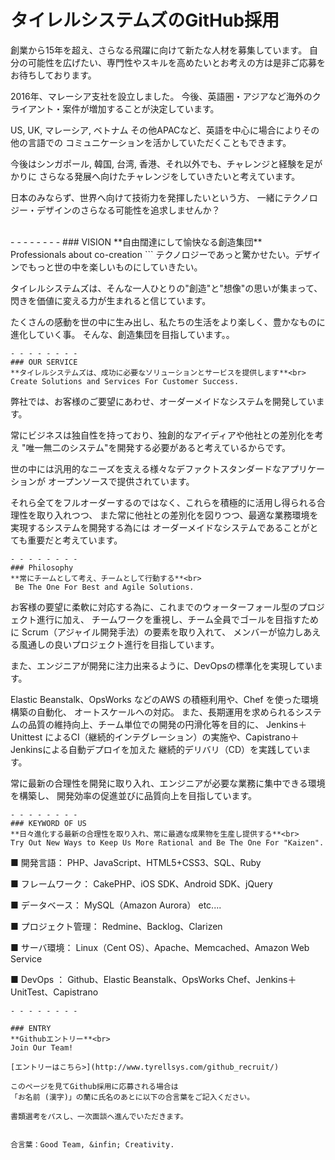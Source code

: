 # タイレルシステムズのGitHub採用
創業から15年を超え、さらなる飛躍に向けて新たな人材を募集しています。
自分の可能性を広げたい、専門性やスキルを高めたいとお考えの方は是非ご応募をお待ちしております。


2016年、マレーシア支社を設立しました。
今後、英語圏・アジアなど海外のクライアント・案件が増加することが決定しています。

US, UK, マレーシア, ベトナム その他APACなど、英語を中心に場合によりその他の言語での
コミュニケーションを活かしていただくこともできます。

今後はシンガポール, 韓国, 台湾, 香港、それ以外でも、チャレンジと経験を足がかりに
さらなる発展へ向けたチャレンジをしていきたいと考えています。

日本のみならず、世界へ向けて技術力を発揮したいという方、
一緒にテクノロジー・デザインのさらなる可能性を追求しませんか？

<br>
- - - - - - - -
### VISION
**自由闊達にして愉快なる創造集団**<br>
Professionals about co-creation
```
テクノロジーであっと驚かせたい。デザインでもっと世の中を楽しいものにしていきたい。

タイレルシステムズは、そんな一人ひとりの"創造"と"想像"の思いが集まって、
閃きを価値に変える力が生まれると信じています。

たくさんの感動を世の中に生み出し、私たちの生活をより楽しく、豊かなものに進化していく事。
そんな、創造集団を目指しています。。
```
- - - - - - - -
### OUR SERVICE
**タイレルシステムズは、成功に必要なソリューションとサービスを提供します**<br>
Create Solutions and Services For Customer Success.
```
弊社では、お客様のご要望にあわせ、オーダーメイドなシステムを開発しています。

常にビジネスは独自性を持っており、独創的なアイディアや他社との差別化を考え
"唯一無二のシステム"を開発する必要があると考えているからです。

世の中には汎用的なニーズを支える様々なデファクトスタンダードなアプリケーションが
オープンソースで提供されています。

それら全てをフルオーダーするのではなく、これらを積極的に活用し得られる合理性を取り入れつつ、
また常に他社との差別化を図りつつ、最適な業務環境を実現するシステムを開発する為には
オーダーメイドなシステムであることがとても重要だと考えています。
```
- - - - - - - -
### Philosophy
**常にチームとして考え、チームとして行動する**<br>
 Be The One For Best and Agile Solutions.
```
お客様の要望に柔軟に対応する為に、これまでのウォーターフォール型のプロジェクト進行に加え、
チームワークを重視し、チーム全員でゴールを目指すために Scrum（アジャイル開発手法）の要素を取り入れて、
メンバーが協力しあえる風通しの良いプロジェクト進行を目指しています。

また、エンジニアが開発に注力出来るように、DevOpsの標準化を実現しています。

Elastic Beanstalk、OpsWorks などのAWS の積極利用や、Chef を使った環境構築の自動化、
オートスケールへの対応。
また、長期運用を求められるシステムの品質の維持向上、チーム単位での開発の円滑化等を目的に、
Jenkins＋Unittest によるCI（継続的インテグレーション）の実施や、Capistrano＋Jenkinsによる自動デプロイを加えた
継続的デリバリ（CD）を実践しています。

常に最新の合理性を開発に取り入れ、エンジニアが必要な業務に集中できる環境を構築し、
開発効率の促進並びに品質向上を目指しています。
```
- - - - - - - -
### KEYWORD OF US
**日々進化する最新の合理性を取り入れ、常に最適な成果物を生産し提供する**<br>
Try Out New Ways to Keep Us More Rational and Be The One For "Kaizen".
```
■ 開発言語：
PHP、JavaScript、HTML5+CSS3、SQL、Ruby

■ フレームワーク：
CakePHP、iOS SDK、Android SDK、jQuery

■ データベース：
MySQL（Amazon Aurora） etc....

■ プロジェクト管理：
Redmine、Backlog、Clarizen

■ サーバ環境：
Linux（Cent OS）、Apache、Memcached、Amazon Web Service

■ DevOps ：
Github、Elastic Beanstalk、OpsWorks
Chef、Jenkins＋UnitTest、Capistrano
```
- - - - - - - -

### ENTRY
**Githubエントリー**<br>
Join Our Team!

[エントリーはこちら>](http://www.tyrellsys.com/github_recruit/)

このページを見てGithub採用に応募される場合は
「お名前 (漢字)」の蘭に氏名のあとに以下の合言葉をご記入ください。

書類選考をパスし、一次面談へ進んでいただきます。


合言葉：Good Team, &infin; Creativity.